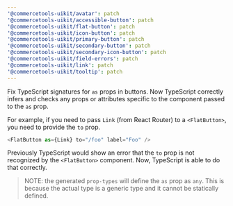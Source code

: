 ```yaml
---
'@commercetools-uikit/avatar': patch
'@commercetools-uikit/accessible-button': patch
'@commercetools-uikit/flat-button': patch
'@commercetools-uikit/icon-button': patch
'@commercetools-uikit/primary-button': patch
'@commercetools-uikit/secondary-button': patch
'@commercetools-uikit/secondary-icon-button': patch
'@commercetools-uikit/field-errors': patch
'@commercetools-uikit/link': patch
'@commercetools-uikit/tooltip': patch
---
```


Fix TypeScript signatures for `as` props in buttons. Now TypeScript correctly infers and checks any props or attributes specific to the component passed to the `as` prop.

For example, if you need to pass `Link` (from React Router) to a `<FlatButton>`, you need to provide the `to` prop.

```js
<FlatButton as={Link} to="/foo" label="Foo" />
```

Previously TypeScript would show an error that the `to` prop is not recognized by the `<FlatButton>` component. Now, TypeScript is able to do that correctly.

> NOTE: the generated `prop-types` will define the `as` prop as `any`. This is because the actual type is a generic type and it cannot be statically defined.
